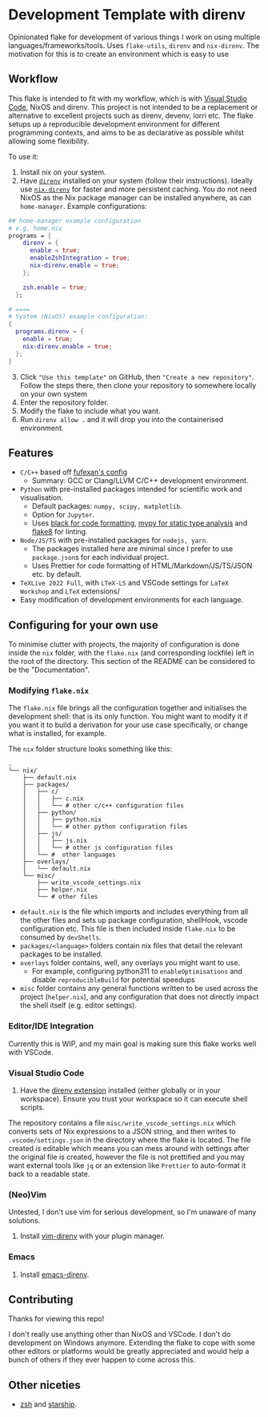 # Development Template with direnv

Opinionated flake for development of various things I work on using multiple languages/frameworks/tools. Uses `flake-utils`, `direnv` and `nix-direnv`. The motivation for this is to create an environment which is easy to use

## Workflow

This flake is intended to fit with my workflow, which is with [Visual Studio Code](https://code.visualstudio.com), NixOS and direnv. This project is not intended to be a replacement or alternative to excellent projects such as direnv, devenv, lorri etc. The flake setups up a reproducible development environment for different programming contexts, and aims to be as declarative as possible whilst allowing some flexibility. 

To use it:

1. Install nix on your system.
2. Have [`direnv`](https://direnv.net/) installed on your system (follow their instructions). Ideally use [`nix-direnv`](https://github.com/nix-community/nix-direnv) for faster and more persistent caching. You do not need NixOS as the Nix package manager can be installed anywhere, as can `home-manager`. Example configurations:

```nix
## home-manager example configuration
# e.g. home.nix
programs = {
    direnv = {
      enable = true;
      enableZshIntegration = true;
      nix-direnv.enable = true;
    };

    zsh.enable = true;
  };

# ====
# System (NixOS) example configuration:
{
  programs.direnv = {
    enable = true;
    nix-direnv.enable = true;
  };
}
```

3. Click `"Use this template"` on GitHub, then `"Create a new repository"`. Follow the steps there, then clone your repository to somewhere locally on your own system
4. Enter the repository folder.
5. Modify the flake to include what you want.
6. Run `direnv allow .` and it will drop you into the containerised environment.

## Features

- `C/C++` based off [fufexan's config](https://gist.github.com/fufexan/2e7020d05ff940c255d74d5c5e712815)
  - Summary: GCC or Clang/LLVM C/C++ development environment.
- `Python` with pre-installed packages intended for scientific work and visualisation.
  - Default packages: `numpy, scipy, matplotlib`.
  - Option for `Jupyter`.
  - Uses [black for code formatting](https://github.com/psf/black), [mypy for static type analysis](https://github.com/python/mypy) and [flake8](https://flake8.pycqa.org/en/latest/) for linting.
- `Node/JS/TS` with pre-installed packages for `nodejs, yarn`.
  - The packages installed here are minimal since I prefer to use `package.json`s for each individual project.
  - Uses Prettier for code formatting of HTML/Markdown/JS/TS/JSON etc. by default.
- `TeXLive 2022 Full`, with `LTeX-LS` and VSCode settings for `LaTeX Workshop` and `LTeX` extensions/ 
- Easy modification of development environments for each language.
<!-- - Setting up local `settings.json` for VSCode (WIP). -->
## Configuring for your own use

To minimise clutter with projects, the majority of configuration is done inside the `nix` folder, with the `flake.nix` (and corresponding lockfile) left in the root of the directory. This section of the README can be considered to be the "Documentation".

### Modifying `flake.nix`

The `flake.nix` file brings all the configuration together and initialises the development shell: that is its only function. You might want to modify it if you want it to build a derivation for your use case specifically, or change what is installed, for example.

The `nix` folder structure looks something like this:
```
.
└── nix/
    ├── default.nix
    ├── packages/
    │   ├── c/
    │   │   ├── c.nix
    │   │   └── # other c/c++ configuration files
    │   ├── python/
    │   │   ├── python.nix
    │   │   └── # other python configuration files
    │   ├── js/
    │   │   ├── js.nix
    │   │   └── # other js configuration files
    │   └── #  other languages
    ├── overlays/
    │   └── default.nix
    └── misc/
        ├── write_vscode_settings.nix
        ├── helper.nix
        └── # other files
```

- `default.nix` is the file which imports and includes everything from all the other files and sets up package configuration, shellHook, vscode configuration etc. This file is then included inside `flake.nix` to be consumed by `devShells`.
- `packages/<language>` folders contain nix files that detail the relevant packages to be installed.
- `overlays` folder contains, well, any overlays you might want to use. 
  - For example, configuring python311 to `enableOptimisations` and disable `reproducibleBuild` for potential speedups
- `misc` folder contains any general functions written to be used across the project (`helper.nix`), and any configuration that does not directly impact the shell itself (e.g. editor settings).

### Editor/IDE Integration

Currently this is WIP, and my main goal is making sure this flake works well with VSCode.

### Visual Studio Code

1. Have the [direnv extension](https://marketplace.visualstudio.com/items?itemName=mkhl.direnv) installed (either globally or in your workspace). Ensure you trust your workspace so it can execute shell scripts.

The repository contains a file `misc/write_vscode_settings.nix` which converts sets of Nix expressions to a JSON string, and then writes to `.vscode/settings.json` in the directory where the flake is located. The file created *is* editable which means you can mess around with settings after the original file is created, however the file is not prettified and you may want external tools like `jq` or an extension like `Prettier` to auto-format it back to a readable state.

### (Neo)Vim

Untested, I don't use vim for serious development, so I'm unaware of many solutions.

1. Install [vim-direnv](https://github.com/direnv/direnv.vim) with your plugin manager.

### Emacs

1. Install [emacs-direnv](https://github.com/wbolster/emacs-direnv).

## Contributing

Thanks for viewing this repo!

I don't really use anything other than NixOS and VSCode. I don't do development on Windows anymore. Extending the flake to cope with some other editors or platforms would be greatly appreciated and would help a bunch of others if they ever happen to come across this.

## Other niceties

- [zsh](https://www.zsh.org/) and [starship](https://starship.rs/).
